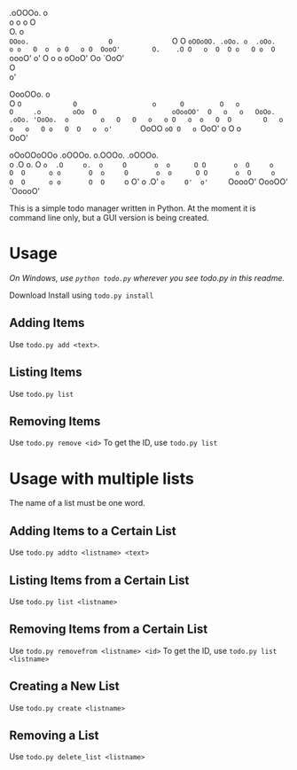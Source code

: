 .oOOOo.                     o             
o     o  o                 O              
O.                         o              
 `OOoo.                    O              
      `O O  `oOOoOO. .oOo. o  .oOo.       
       o o   O  o  o O   o O  OooO'       
O.    .O O   o  O  O o   O o  O           
 `oooO'  o'  O  o  o oOoO' Oo `OoO'       
                     O                    
                     o'                   

OooOOo.               o                 
O     `O             O                  
o      O         O   o                  
O     .o        oOo  O                  
oOooOO'  O   o   o   OoOo. .oOo. 'OoOo. 
o        o   O   O   o   o O   o  o   O 
O        O   o   o   o   O o   O  O   o 
o'       `OoOO   `oO O   o `OoO'  o   O 
             o                          
          OoO'                          

oOoOOoOOo  .oOOOo.  o.OOOo.    .oOOOo.  
    o     .O     o.  O    `o  .O     o. 
    o     O       o  o      O O       o 
    O     o       O  O      o o       O 
    o     O       o  o      O O       o 
    O     o       O  O      o o       O 
    O     `o     O'  o    .O' `o     O' 
    o'     `OoooO'   OooOO'    `OoooO'  
                                       

This is a simple todo manager written in Python. At the moment it is command 
line only, but a GUI version is being created.

Usage
=====
*On Windows, use `python todo.py` wherever you see todo.py in this readme.*

Download
Install using `todo.py install`

Adding Items
-------------
Use `todo.py add <text>`.

Listing Items
-------------
Use `todo.py list`

Removing Items
--------------
Use `todo.py remove <id>`
To get the ID, use `todo.py list`

Usage with multiple lists
==========================
The name of a list must be one word.

Adding Items to a Certain List
------------------------------
Use `todo.py addto <listname> <text>`

Listing Items from a Certain List
----------------------------------
Use `todo.py list <listname>`

Removing Items from a Certain List
-----------------------------------
Use `todo.py removefrom <listname> <id>`
To get the ID, use `todo.py list <listname>`

Creating a New List
--------------------
Use `todo.py create <listname>`

Removing a List
---------------
Use `todo.py delete_list <listname>`

